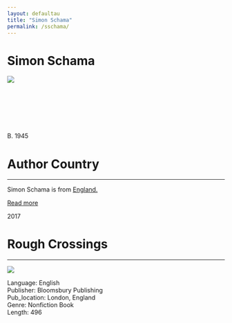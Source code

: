 ```yaml
---
layout: defaultau
title: "Simon Schama"
permalink: /sschama/
---
```

<!-- partial:index.partial.html -->
<div class="content">
     <h1>Simon Schama</h1>
    <div class="quote">
        <div><img src="https://upload.wikimedia.org/wikipedia/commons/thumb/8/84/Simon_Schama_FT_Business_Book_of_the_Year_2013.jpg/330px-Simon_Schama_FT_Business_Book_of_the_Year_2013.jpg" class="logo"></div>
    </div>
    <div class="timeline">
        <div style="padding-bottom:100px;"></div>
        <div class="block">
             <div class="date right"><p class="right">B. 1945</p></div>
            <div class="dot"></div>
            <div class="left first">
            <div class="author_country">
                <h1>Author Country</h1><hr>
          <div class="aclocation">  <p>Simon Schama is from <a href="{{ site.baseurl }}/11">England.</a></p></div>
              <div class="acreadmore">  <a href="https://en.wikipedia.org/wiki/Simon_Schama" target="_blank">Read more</a></div>
            </div>
            </div>
        <div class="block">
            <div class="date left"><p class="left">2017</p></div>
            <div class="dot"></div>
            <div class="right">
                <h1>Rough Crossings</h1><hr>
                <p><img src="https://m.media-amazon.com/images/I/51FHJ4gEueL._SX333_BO1,204,203,200_.jpg"></p>
                <p>
                Language: English<br/>
                Publisher: Bloomsbury Publishing<br/>
                Pub_location: London, England<br/>
                Genre: Nonfiction Book<br/>
                Length: 496<br/>                   </p>
            </div>
        </div>
